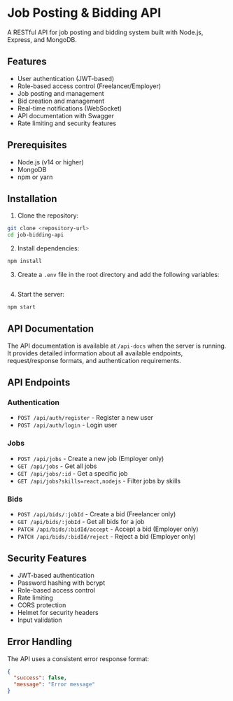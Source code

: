 # Job Posting & Bidding API

A RESTful API for job posting and bidding system built with Node.js, Express, and MongoDB.

## Features

- User authentication (JWT-based)
- Role-based access control (Freelancer/Employer)
- Job posting and management
- Bid creation and management
- Real-time notifications (WebSocket)
- API documentation with Swagger
- Rate limiting and security features

## Prerequisites

- Node.js (v14 or higher)
- MongoDB
- npm or yarn

## Installation

1. Clone the repository:
```bash
git clone <repository-url>
cd job-bidding-api
```

2. Install dependencies:
```bash
npm install
```

3. Create a `.env` file in the root directory and add the following variables:
```

```

4. Start the server:
```bash
npm start
```

## API Documentation

The API documentation is available at `/api-docs` when the server is running. It provides detailed information about all available endpoints, request/response formats, and authentication requirements.

## API Endpoints

### Authentication
- `POST /api/auth/register` - Register a new user
- `POST /api/auth/login` - Login user

### Jobs
- `POST /api/jobs` - Create a new job (Employer only)
- `GET /api/jobs` - Get all jobs
- `GET /api/jobs/:id` - Get a specific job
- `GET /api/jobs?skills=react,nodejs` - Filter jobs by skills

### Bids
- `POST /api/bids/:jobId` - Create a bid (Freelancer only)
- `GET /api/bids/:jobId` - Get all bids for a job
- `PATCH /api/bids/:bidId/accept` - Accept a bid (Employer only)
- `PATCH /api/bids/:bidId/reject` - Reject a bid (Employer only)

## Security Features

- JWT-based authentication
- Password hashing with bcrypt
- Role-based access control
- Rate limiting
- CORS protection
- Helmet for security headers
- Input validation

## Error Handling

The API uses a consistent error response format:
```json
{
  "success": false,
  "message": "Error message"
}
```

